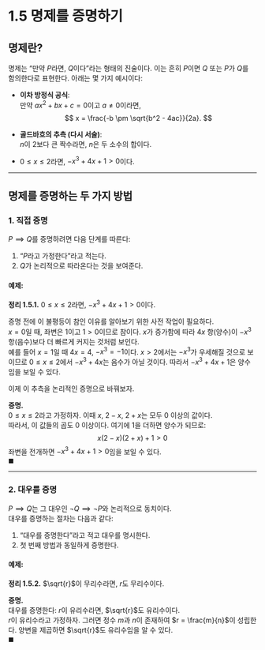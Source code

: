 # 1.5 명제를 증명하기

## 명제란?

명제는 “만약 $P$라면, $Q$이다”라는 형태의 진술이다. 이는 흔히 $P \text{이면 } Q$ 또는 $P \text{가 } Q \text{를 함의한다}$로 표현한다. 아래는 몇 가지 예시이다:

- **이차 방정식 공식**:  
  만약 $ax^2 + bx + c = 0$이고 $a \neq 0$이라면,  
  $$
  x = \frac{-b \pm \sqrt{b^2 - 4ac}}{2a}.
  $$

- **골드바흐의 추측 (다시 서술)**:  
  $n$이 2보다 큰 짝수라면, $n$은 두 소수의 합이다.

- $0 \leq x \leq 2$라면, $-x^3 + 4x + 1 > 0$이다.

---

## 명제를 증명하는 두 가지 방법

### 1. 직접 증명
$P \implies Q$를 증명하려면 다음 단계를 따른다:
1. “$P$라고 가정한다”라고 적는다.
2. $Q$가 논리적으로 따라온다는 것을 보여준다.

#### **예제**:  
**정리 1.5.1.** $0 \leq x \leq 2$라면, $-x^3 + 4x + 1 > 0$이다.  

증명 전에 이 불평등이 참인 이유를 알아보기 위한 사전 작업이 필요하다.  
$x = 0$일 때, 좌변은 1이고 $1 > 0$이므로 참이다. $x$가 증가함에 따라 $4x$ 항(양수)이 $-x^3$ 항(음수)보다 더 빠르게 커지는 것처럼 보인다.  
예를 들어 $x = 1$일 때 $4x = 4$, $-x^3 = -1$이다. $x > 2$에서는 $-x^3$가 우세해질 것으로 보이므로 $0 \leq x \leq 2$에서 $-x^3 + 4x$는 음수가 아닐 것이다. 따라서 $-x^3 + 4x + 1$은 양수임을 보일 수 있다.

이제 이 추측을 논리적인 증명으로 바꿔보자.

**증명.**  
$0 \leq x \leq 2$라고 가정하자. 이때 $x$, $2 - x$, $2 + x$는 모두 0 이상의 값이다.  
따라서, 이 값들의 곱도 0 이상이다. 여기에 1을 더하면 양수가 되므로:
$$
x(2 - x)(2 + x) + 1 > 0
$$
좌변을 전개하면 $-x^3 + 4x + 1 > 0$임을 보일 수 있다.  
$\blacksquare$

---

### 2. 대우를 증명
$P \implies Q$는 그 대우인 $\neg Q \implies \neg P$와 논리적으로 동치이다.  
대우를 증명하는 절차는 다음과 같다:
1. “대우를 증명한다”라고 적고 대우를 명시한다.
2. 첫 번째 방법과 동일하게 증명한다.

#### **예제**:  
**정리 1.5.2.** $\sqrt{r}$이 무리수라면, $r$도 무리수이다.  

**증명.**  
대우를 증명한다: $r$이 유리수라면, $\sqrt{r}$도 유리수이다.  
$r$이 유리수라고 가정하자. 그러면 정수 $m$과 $n$이 존재하여 $r = \frac{m}{n}$이 성립한다. 양변을 제곱하면 $\sqrt{r}$도 유리수임을 알 수 있다.  
$\blacksquare$
